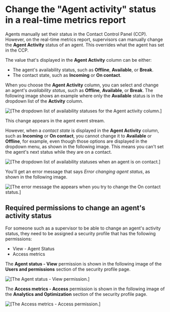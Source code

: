 # Change the "Agent activity" status in a real\-time metrics report<a name="rtm-change-agent-activity-state"></a>

Agents manually set their status in the Contact Control Panel \(CCP\)\. However, on the real\-time metrics report, supervisors can manually change the **Agent Activity** status of an agent\. This overrides what the agent has set in the CCP\.

 The value that's displayed in the **Agent Activity** column can be either: 
+ The agent's availability status, such as **Offline**, **Available**, or **Break**\.
+ The contact state, such as **Incoming** or **On contact**\.

When you choose the **Agent Activity** column, you can select and change an agent's *availability status*, such as **Offline**, **Available**, or **Break**\. The following image shows an example where only the **Available** status is in the dropdown list of the **Activity** column\.

![\[The dropdown list of availability statuses for the Agent activity column.\]](http://docs.aws.amazon.com/connect/latest/adminguide/images/rtm-change-agent-activity-state.png)

This change appears in the agent event stream\.

However, when a *contact state* is displayed in the **Agent Activity** column, such as **Incoming** or **On contact**, you cannot change it to **Available** or **Offline**, for example, even though those options are displayed in the dropdown menu, as shown in the following image\. This means you can't set the agent's next status while they are on a contact\.

![\[The dropdown list of availability statuses when an agent is on contact.\]](http://docs.aws.amazon.com/connect/latest/adminguide/images/rtm-change-agent-activity-state-incoming.png)

You'll get an error message that says *Error changing agent status*, as shown in the following image\.

![\[The error message the appears when you try to change the On contact status.\]](http://docs.aws.amazon.com/connect/latest/adminguide/images/rtm-change-agent-activity-state-error-message.png)

## Required permissions to change an agent's activity status<a name="rtm-change-agent-activity-state-permissions"></a>

For someone such as a supervisor to be able to change an agent's activity status, they need to be assigned a security profile that has the following permissions: 
+ View \- Agent Status
+ Access metrics

The **Agent status \- View** permission is shown in the following image of the **Users and permissions** section of the security profile page\.

![\[The Agent status - View permission.\]](http://docs.aws.amazon.com/connect/latest/adminguide/images/security-profile-change-agent-status2.png)

The **Access metrics \- Access** permission is shown in the following image of the **Analytics and Optimization** section of the security profile page\.

![\[The Access metrics - Access permission.\]](http://docs.aws.amazon.com/connect/latest/adminguide/images/security-profile-change-agent-status.png)